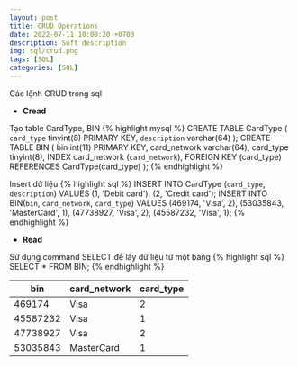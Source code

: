 ```yaml
---
layout: post
title: CRUD Operations
date: 2022-07-11 10:00:20 +0700
description: Soft description
img: sql/crud.png
tags: [SQL]
categories: [SQL]
---
```

Các lệnh CRUD trong sql

- **Cread**

Tạo table CardType, BIN
{% highlight mysql %}
CREATE TABLE CardType (
`card_type` tinyint(8) PRIMARY KEY,
`description` varchar(64)
);
CREATE TABLE BIN (
bin int(11) PRIMARY KEY,
card_network varchar(64),
card_type tinyint(8),
INDEX card_network (`card_network`),
FOREIGN KEY (card_type) REFERENCES CardType(card_type)
);
{% endhighlight %}

Insert dữ liệu
{% highlight sql %}
INSERT INTO CardType (`card_type`, `description`) VALUES
(1, 'Debit card'), (2, 'Credit card');
INSERT INTO BIN(`bin`, `card_network`, `card_type`) VALUES
(469174, 'Visa', 2), (53035843, 'MasterCard', 1), (47738927, 'Visa', 2), (45587232, 'Visa', 1);
{% endhighlight %}

- **Read**

Sử dụng command SELECT để lấy dữ liệu từ một bảng
{% highlight sql %}
SELECT * FROM BIN;
{% endhighlight %}

| bin      | card_network | card_type |
|----------|--------------|-----------|
| 469174   | Visa         | 2         |
| 45587232 | Visa         | 1         |
| 47738927 | Visa         | 2         |
| 53035843 | MasterCard   | 1         |





